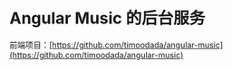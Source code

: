 # Angular Music 的后台服务

前端项目：[https://github.com/timoodada/angular-music](https://github.com/timoodada/angular-music)
